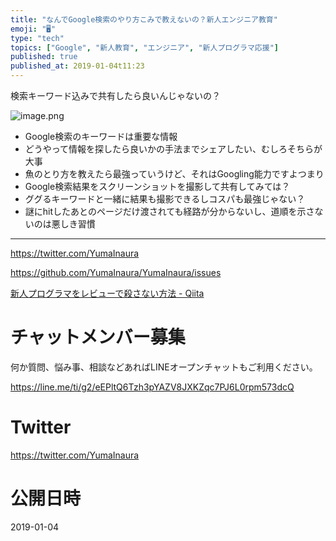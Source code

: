 ```yaml
---
title: "なんでGoogle検索のやり方こみで教えないの？新人エンジニア教育"
emoji: "🖥"
type: "tech"
topics: ["Google", "新人教育", "エンジニア", "新人プログラマ応援"]
published: true
published_at: 2019-01-04t11:23
---
```


検索キーワード込みで共有したら良いんじゃないの？

![image.png](https://qiita-image-store.s3.amazonaws.com/0/89618/7b4e9a21-f119-00b3-ac25-c3ee8bf3ea03.png)


- Google検索のキーワードは重要な情報
- どうやって情報を探したら良いかの手法までシェアしたい、むしろそちらが大事
- 魚のとり方を教えたら最強っていうけど、それはGoogling能力ですよつまり
- Google検索結果をスクリーンショットを撮影して共有してみては？
- ググるキーワードと一緒に結果も撮影できるしコスパも最強じゃない？
- 謎にhitしたあとのページだけ渡されても経路が分からないし、道順を示さないのは悪しき習慣

---

https://twitter.com/YumaInaura

https://github.com/YumaInaura/YumaInaura/issues

[新人プログラマをレビューで殺さない方法 - Qiita](https://qiita.com/hiraike32/items/32840b11536fa1b78621)








<!-- Update From Qiita API -->

# チャットメンバー募集


何か質問、悩み事、相談などあればLINEオープンチャットもご利用ください。

https://line.me/ti/g2/eEPltQ6Tzh3pYAZV8JXKZqc7PJ6L0rpm573dcQ





# Twitter


https://twitter.com/YumaInaura


<!-- Update From Qiita API -->



# 公開日時

2019-01-04
